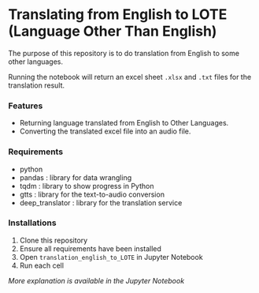 # Translating from English to LOTE (Language Other Than English)

The purpose of this repository is to do translation from English to some other languages.

Running the notebook will return an excel sheet `.xlsx` and `.txt` files for the translation result.

### Features

- Returning language translated from English to Other Languages.
- Converting the translated excel file into an audio file.

### Requirements

- python
- pandas : library for data wrangling
- tqdm : library to show progress in Python
- gtts : library for the text-to-audio conversion
- deep_translator : library for the translation service

### Installations

1. Clone this repository
2. Ensure all requirements have been installed
3. Open `translation_english_to_LOTE` in Jupyter Notebook
4. Run each cell

_More explanation is available in the Jupyter Notebook_
